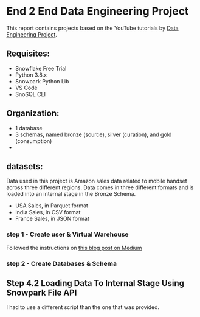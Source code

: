 # End 2 End Data Engineering Project

This report contains projects based on the YouTube tutorials by [Data Engineering Project](https://www.youtube.com/watch?v=1jC98XQwBZw&list=PLba2xJ7yxHB6W0XT7gxeY1HbJ39FMWoUF&index=1).

## Requisites:
- Snowflake Free Trial
- Python 3.8.x
- Snowpark Python Lib
- VS Code
- SnoSQL CLI

## Organization: 
- 1 database
- 3 schemas, named bronze (source), silver (curation), and gold (consumption)
- 

## datasets: 
Data used in this project is Amazon sales data related to mobile handset across three different regions. Data comes in three different formats and is loaded into an internal stage in the Bronze Schema. 

- USA Sales, in Parquet format
- India Sales, in CSV format
- France Sales, in JSON format

###  step 1 - Create user & Virtual Warehouse

Followed the instructions on [this blog post on Medium](https://data-engineering-simplified.medium.com/end-to-end-de-project-using-snowpark-amazon-sales-analytics-744c1d5a8d50)

###  step 2 - Create Databases & Schema

## Step 4.2 Loading Data To Internal Stage Using Snowpark File API
I had to use a different script than the one that was provided.

